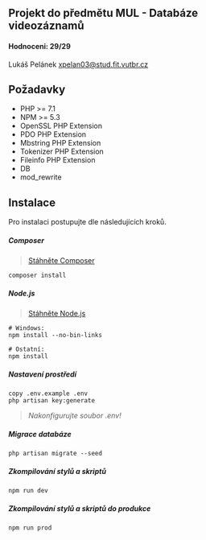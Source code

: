 ## Projekt do předmětu MUL - Databáze videozáznamů

#### Hodnoceni: 29/29

Lukáš Pelánek <xpelan03@stud.fit.vutbr.cz>

## Požadavky
* PHP >= 7.1
* NPM >= 5.3
* OpenSSL PHP Extension
* PDO PHP Extension
* Mbstring PHP Extension
* Tokenizer PHP Extension
* Fileinfo PHP Extension
* DB
* mod_rewrite

## Instalace

Pro instalaci postupujte dle následujících kroků.

##### Composer

> [Stáhněte Composer](https://getcomposer.org/download/)

```
composer install
```


##### Node.js

> [Stáhněte Node.js](https://nodejs.org/en/)

```
# Windows:
npm install --no-bin-links

# Ostatní:
npm install
```

##### Nastavení prostředí

```
copy .env.example .env
php artisan key:generate
```

> *Nakonfigurujte soubor .env!*



##### Migrace databáze

```
php artisan migrate --seed
```


##### Zkompilování stylů a skriptů

```
npm run dev
```
##### Zkompilování stylů a skriptů do produkce

```
npm run prod
```
